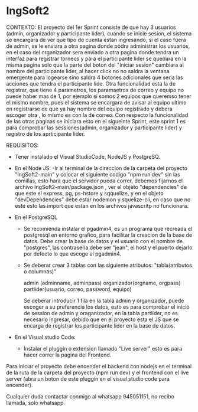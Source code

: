 # IngSoft2

CONTEXTO:
El proyecto del 1er Sprint consiste de que hay 3 usuarios (admin, organizador y participante lider), cuando 
se inicie sesion, el sistema se encargara de ver que tipo de cuenta estan ingresando, si el caso fuera de admin,
se le enviara a otra pagina donde podra administrar los usuarios, en el caso del organizador sera enviado a otra
pagina donde tendra un interfaz para registrar torneos y para el participante lider se quedara en la misma pagina
solo que la parte del boton del "Iniciar sesion" cambiara al nombre del participante lider, al hacer click no
no saldra la ventana emergente para logearse sino saldra 4 botones adicionales que seria las acciones que tendra
el participante lide. Otra funcionalidad esta la de registrar, que tiene 4 parametros, los paramaetros de correo y equipo
no puede haber mas de 1, por ejemplo si somos 2 equipos que queremso tener el mismo nombre, pues el sistema se encargara
de avisar al equipo ultimo en registrarse de que ya hay nombre del equipo registrado y debera escoger otra
, lo mismo es con la de correo. Con respecto la funcionalidad de las otras paginas se iniciara esto en el sigueinte Sprint,
este sprint 1 es para comprobar las sessiones(admin, organizador y participante lider) y registro de los aprticipante lider.

REQUISITOS:
- Tener instalado el Visual StudioCode, NodeJS y PostgreSQ.
- En el Node JS:
    -Ir al terminal de la direccion de la carpeta del proyecto "IngSoft2-main" y colocar el siguiente codigo
      "npm run dev" sin las comillas, esto hara que el servidor pueda correr, debemos fijarnos el archivo
      IngSoft2-main/package.json , ver el objeto "dependencies" de que este el express, pg, ps-hstore y sqquelize,
      y en el objeto "devDependencies" debe estar nodemon y squelize-cli, en caso que no este esto las import que estan
      en los archivos javascritp no funcionara.
- En el PostgreSQL
    - Se recomienda instalar el pgadmin4, es un programa que recreada el postgresql en entorno grafico, para facilitar la
      creacion de la base de datos.
      Debe crear la base de datos y el usuario con el nombre de "postgres", las contraseña debe ser "jean", el host 
      y el puerto dejarlo por defecto lo que escoge el pgadmin4.
    - Se deberar crear 3 tablas con las siguiente atributos: "tabla(atributos o columnas)"
      
      admin (adminname, adminpass)
      organizador(orgname, orgpass)
      partlider(usuario, correo, password, equipo)
      
      Se deberar introducir 1 fila en la tabla admin y organizador, puede escoger a su preferencia los datos, esto es para
      comprobar el inicio de session de admin y oraganizador, en la tabla partlider, no es necesario ingresar, debido que
      en el proyecto esta el JS que se encarga de registrar los participante lider en la base de datos.
      
 - En el Visual studio Code:
     - Instalar el pluggin o extension llamado "Live server" esto es para hacer correr la pagina del Frontend.
     

Para iniciar el proyecto debe encender el backend con nodejs en el terminal de la ruta de la carpeta del proyecto
(npm run dev) y el frontend con el live server (abra un boton de este pluggin en el visual studio code para encender).

Cualquier duda contactar conmigo al whatsapp 945051151, no recibo llamada, solo whatsapp.

